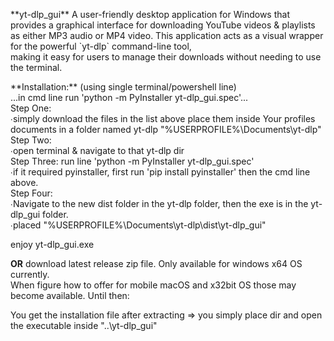 <p>
**yt-dlp_gui**
A user-friendly desktop application for Windows that provides a graphical interface for downloading YouTube videos &amp; playlists<br/> 
as either MP3 audio or MP4 video. This application acts as a visual wrapper for the powerful `yt-dlp` command-line tool, <br/>
making it easy for users to manage their downloads without needing to use the terminal.
<p/>

<p>
**Installation:** (using single terminal/powershell line)<br/>
...in cmd line run 'python -m PyInstaller yt-dlp_gui.spec'...<br/>
Step One:<br/>
∙simply download the files in the list above place them inside Your profiles documents in a folder named yt-dlp "%USERPROFILE%\Documents\yt-dlp"<br/>
Step Two:<br/>
∙open terminal & navigate to that yt-dlp dir<br/>
Step Three: run line 'python -m PyInstaller yt-dlp_gui.spec'<br/>
∙if it required pyinstaller, first run 'pip install pyinstaller' then the cmd line above.<br/>
Step Four:<br/>
∙Navigate to the new dist folder in the yt-dlp folder, then the exe is in the yt-dlp_gui folder.<br/>
∙placed "%USERPROFILE%\Documents\yt-dlp\dist\yt-dlp_gui"<br/>
<p/>
enjoy yt-dlp_gui.exe<br/>

**OR** download latest release zip file. Only available for windows x64 OS currently. <br/>
When figure how to offer for mobile macOS and x32bit OS those may become available. Until then:<br/>

You get the installation file after extracting => you simply place dir and open the executable inside "..\yt-dlp_gui\"<br/>
